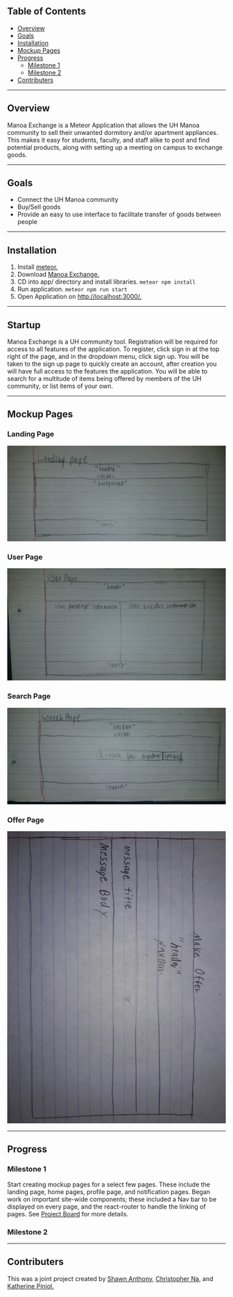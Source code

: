 ## Table of Contents
* [Overview](#overview)
* [Goals](#goals)
* [Installation](#installation)
* [Mockup Pages](#mockup-pages)
* [Progress](#progress)
  * [Milestone 1](#milestone-1)
   * [Milestone 2](#milestone-2)
* [Contributers](#contributers)

---

## Overview

Manoa Exchange is a Meteor Application that allows the UH Manoa community to sell their unwanted dormitory and/or apartment appliances. This makes it easy for students, faculty, and staff alike to post and find potential products, along with setting up a meeting on campus to exchange goods. 

---

## Goals 

* Connect the UH Manoa community 
* Buy/Sell goods
* Provide an easy to use interface to facilitate transfer of goods between people

---

## Installation 

1. Install [meteor.](https://www.meteor.com/install)
2. Download [Manoa Exchange.](https://github.com/manoaexchange/manoaexchange)
3. CD into app/ directory and install libraries.
`meteor npm install`
4. Run application.
`meteor npm run start`
5. Open Application on [http://localhost:3000/.](http://localhost:3000/)

---

## Startup

Manoa Exchange is a UH community tool.  Registration will be required for access to all features of the application.  To register, click sign in at the top right of the page, and in the dropdown menu, click sign up.  You will be taken to the sign up page to quickly create an account, after creation you will have full access to the features the application.  You will be able to search for a multitude of items being offered by members of the UH community, or list items of your own.

---

## Mockup Pages

### Landing Page
<img src="images/landingpage.jpg">

### User Page
<img src="images/userpage.jpg">

### Search Page
<img src="images/searchpage.jpg">

### Offer Page
<img src="images/offerpage.jpg">

---

## Progress

### Milestone 1

Start creating mockup pages for a select few pages. These include the landing page, home pages, profile page, and notification pages.  Began work on important site-wide components; these included a Nav bar to be displayed on every page, and the react-router to handle the linking of pages.
See [Project Board](https://github.com/manoaexchange/manoaexchange/projects/1) for more details.

### Milestone 2

---

## Contributers

This was a joint project created by [Shawn Anthony,](https://shawn-anthony.github.io/ "Shawn Anothony") [Christopher Na,](https://chrisn3.github.io/ "Christopher Na") and [Katherine Piniol.](https://piniolk.github.io/ "Katherine Piniol")
